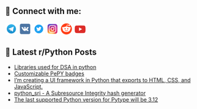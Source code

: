 ## 🔎 Connect with me:
[<img src="https://github.com/bullbesh/bullbesh/blob/main/images/Telegram.png" width="32" height="32" />](https://t.me/bullbesh)
[<img src="https://github.com/bullbesh/bullbesh/blob/main/images/VK.png" width="32" height="32" />](https://vk.com/bullbesh)
[<img src="https://github.com/bullbesh/bullbesh/blob/main/images/Twitter.png" width="32" height="32" />](https://twitter.com/bullbesh1)
[<img src="https://github.com/bullbesh/bullbesh/blob/main/images/Instagram.png" width="32" height="32" />](https://www.instagram.com/bullbesh)
[<img src="https://github.com/bullbesh/bullbesh/blob/main/images/Reddit.png" width="32" height="32" />](https://www.reddit.com/user/bullbesh)
[<img src="https://github.com/bullbesh/bullbesh/blob/main/images/YouTube.png" width="32" height="32" />](https://www.youtube.com/channel/UCtfjRs6uzgq5mfm8S06WTcg)

## 📕 Latest r/Python Posts
<!-- BLOG-POST-LIST:START -->
- [Libraries used for DSA in python](https://www.reddit.com/r/Python/comments/1mw2r0r/libraries_used_for_dsa_in_python/)
- [Customizable PePY badges](https://www.reddit.com/r/Python/comments/1mw1bh0/customizable_pepy_badges/)
- [I’m creating a UI framework in Python that exports to HTML, CSS, and JavaScript.](https://www.reddit.com/r/Python/comments/1mw0clf/im_creating_a_ui_framework_in_python_that_exports/)
- [python_sri - A Subresource Integrity hash generator](https://www.reddit.com/r/Python/comments/1mvylz9/python_sri_a_subresource_integrity_hash_generator/)
- [The last supported Python version for Pytype will be 3.12](https://www.reddit.com/r/Python/comments/1mvxmi5/the_last_supported_python_version_for_pytype_will/)
<!-- BLOG-POST-LIST:END -->
